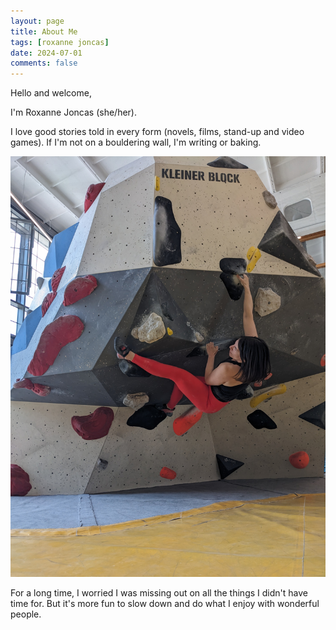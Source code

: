 ```yaml
---
layout: page
title: About Me
tags: [roxanne joncas]
date: 2024-07-01
comments: false
---
```

Hello and welcome, 

I'm Roxanne Joncas (she/her). 

I love good stories told in every form (novels, films, stand-up and video games). If I'm not on a bouldering wall, I'm writing or baking.
    
![Roxanne Joncas 2019](/assets/img/mandala_rox_may2024.jpg)

For a long time, I worried I was missing out on all the things I didn't have time for. But it's more fun to slow down and do what I enjoy with wonderful people.
